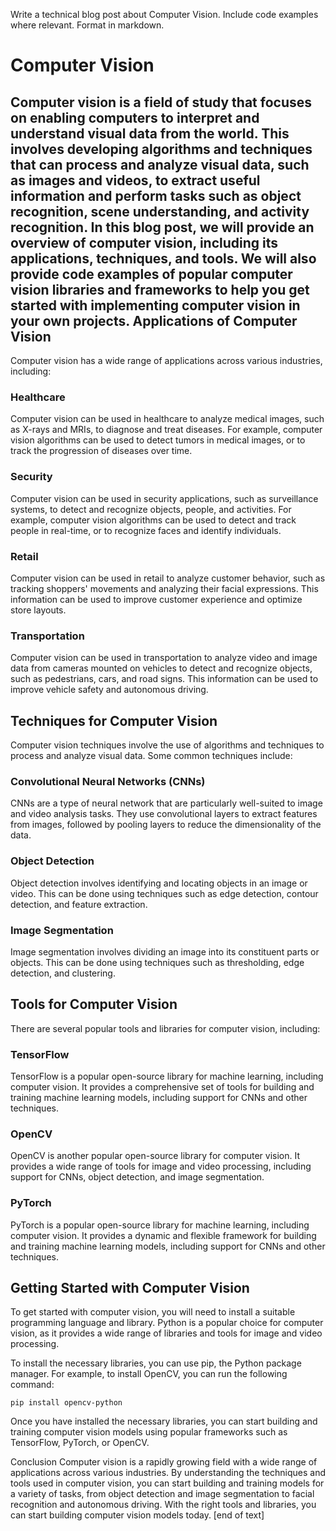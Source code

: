  Write a technical blog post about Computer Vision. Include code examples where relevant. Format in markdown.

Computer Vision
=============

Computer vision is a field of study that focuses on enabling computers to interpret and understand visual data from the world. This involves developing algorithms and techniques that can process and analyze visual data, such as images and videos, to extract useful information and perform tasks such as object recognition, scene understanding, and activity recognition.
In this blog post, we will provide an overview of computer vision, including its applications, techniques, and tools. We will also provide code examples of popular computer vision libraries and frameworks to help you get started with implementing computer vision in your own projects.
Applications of Computer Vision
------------------------

Computer vision has a wide range of applications across various industries, including:

### Healthcare

Computer vision can be used in healthcare to analyze medical images, such as X-rays and MRIs, to diagnose and treat diseases. For example, computer vision algorithms can be used to detect tumors in medical images, or to track the progression of diseases over time.

### Security

Computer vision can be used in security applications, such as surveillance systems, to detect and recognize objects, people, and activities. For example, computer vision algorithms can be used to detect and track people in real-time, or to recognize faces and identify individuals.

### Retail

Computer vision can be used in retail to analyze customer behavior, such as tracking shoppers' movements and analyzing their facial expressions. This information can be used to improve customer experience and optimize store layouts.

### Transportation

Computer vision can be used in transportation to analyze video and image data from cameras mounted on vehicles to detect and recognize objects, such as pedestrians, cars, and road signs. This information can be used to improve vehicle safety and autonomous driving.

Techniques for Computer Vision
-------------------------

Computer vision techniques involve the use of algorithms and techniques to process and analyze visual data. Some common techniques include:

### Convolutional Neural Networks (CNNs)

CNNs are a type of neural network that are particularly well-suited to image and video analysis tasks. They use convolutional layers to extract features from images, followed by pooling layers to reduce the dimensionality of the data.

### Object Detection

Object detection involves identifying and locating objects in an image or video. This can be done using techniques such as edge detection, contour detection, and feature extraction.

### Image Segmentation

Image segmentation involves dividing an image into its constituent parts or objects. This can be done using techniques such as thresholding, edge detection, and clustering.

Tools for Computer Vision
------------------------

There are several popular tools and libraries for computer vision, including:

### TensorFlow

TensorFlow is a popular open-source library for machine learning, including computer vision. It provides a comprehensive set of tools for building and training machine learning models, including support for CNNs and other techniques.

### OpenCV

OpenCV is another popular open-source library for computer vision. It provides a wide range of tools for image and video processing, including support for CNNs, object detection, and image segmentation.

### PyTorch

PyTorch is a popular open-source library for machine learning, including computer vision. It provides a dynamic and flexible framework for building and training machine learning models, including support for CNNs and other techniques.

Getting Started with Computer Vision
-----------------------------

To get started with computer vision, you will need to install a suitable programming language and library. Python is a popular choice for computer vision, as it provides a wide range of libraries and tools for image and video processing.

To install the necessary libraries, you can use pip, the Python package manager. For example, to install OpenCV, you can run the following command:
```
pip install opencv-python
```
Once you have installed the necessary libraries, you can start building and training computer vision models using popular frameworks such as TensorFlow, PyTorch, or OpenCV.

Conclusion
Computer vision is a rapidly growing field with a wide range of applications across various industries. By understanding the techniques and tools used in computer vision, you can start building and training models for a variety of tasks, from object detection and image segmentation to facial recognition and autonomous driving. With the right tools and libraries, you can start building computer vision models today. [end of text]


